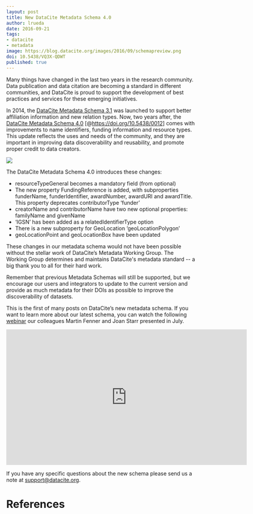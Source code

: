 ```yaml
---
layout: post
title: New DataCite Metadata Schema 4.0
author: lrueda
date: 2016-09-21
tags:
- datacite
- metadata
image: https://blog.datacite.org/images/2016/09/schemapreview.png
doi: 10.5438/VQ3X-QDWT
published: true
---
```

Many things have changed in the last two years in the research community. Data publication and data citation are becoming a standard in different communities, and DataCite is proud to support the development of best practices and services for these emerging initiatives.

In 2014, the [DataCite Metadata Schema 3.1](http://schema.datacite.org/meta/kernel-3.1/) was launched to support better affiliation information and new relation types. Now, two years after, the [DataCite Metadata Schema 4.0](https://schema.labs.datacite.org/meta/kernel-4.0/) [@https://doi.org/10.5438/0012] comes with improvements to name identifiers, funding information and resource types. This update reflects the uses and needs of the community, and they are important in improving data discoverability and reusability, and promote proper credit to data creators.

![](/images/2016/09/schema.svg)

The DataCite Metadata Schema 4.0 introduces these changes:

* resourceTypeGeneral becomes a mandatory field (from optional)
* The new property FundingReference is added, with subproperties funderName, funderIdentifier, awardNumber, awardURI and awardTitle. This property deprecates contributorType ‘funder’
* creatorName and contributorName have two new optional properties: familyName and givenName
* ‘IGSN’ has been added as a relatedIdentifierType option
* There is a new subproperty for GeoLocation ‘geoLocationPolygon’
* geoLocationPoint and geoLocationBox have been updated

These changes in our metadata schema would not have been possible without the stellar work of DataCite’s Metadata Working Group. The Working Group determines and maintains DataCite's metadata standard -- a big thank you to all for their hard work.

Remember that previous Metadata Schemas will still be supported, but we encourage our users and integrators to update to the current version and provide as much metadata for their DOIs as possible to improve the discoverability of datasets.

This is the first of many posts on DataCite’s new metadata schema. If you want to learn more about our latest schema, you can watch the following [webinar](https://blog.datacite.org/metadata-schema-4-webinar/) our colleagues Martin Fenner and Joan Starr presented in July.

<iframe src="https://player.vimeo.com/video/172929697" width="640" height="360" frameborder="0" webkitallowfullscreen mozallowfullscreen allowfullscreen></iframe>


If you have any specific questions about the new schema please send us a note at [support@datacite.org](mailto:support@datacite.org).

# References

